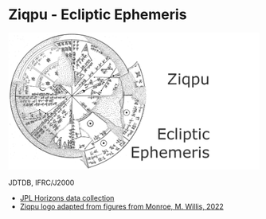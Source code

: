 # Ziqpu - Ecliptic Ephemeris

![Ziqpu logo](logo/ziqpu.png "Ziqpu - Ecliptic Ephemeris logo")

JDTDB, IFRC/J2000

- [JPL Horizons data collection](step_1_collect_data/README.md)
- [Ziqpu logo adapted from figures from Monroe, M. Willis, 2022](logo/README.md)

